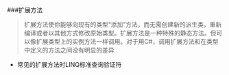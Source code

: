###扩展方法
>扩展方法使你能够向现有的类型“添加”方法，而无需创建新的派生类，重新编译或者以其他方式修改原始类型。扩展方法是一种特殊的静态方法。但可以像扩展类型上的实例方法一样调用。对于用C#，调用扩展方法和在类型中定义的方法之间没有明显的差异

- 常见的扩展方法时LINQ标准查询验证符
